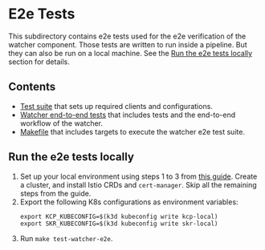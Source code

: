 # E2e Tests

This subdirectory contains e2e tests used for the e2e verification of the watcher component.
Those tests are written to run inside a pipeline. But they can also be run on a local machine.
See the [Run the e2e tests locally](#run-the-e2e-tests-locally) section for details.

## Contents

- [Test suite](./e2e_suite_test.go) that sets up required clients and configurations.
- [Watcher end-to-end tests](./e2e_watcher_test.go) that includes tests and the end-to-end workflow of the watcher.
- [Makefile](./Makefile) that includes targets to execute the watcher e2e test suite.

## Run the e2e tests locally

1. Set up your local environment using steps 1 to 3 from [this guide](../../docs/developer-tutorials/local-test-setup.md). Create a cluster, and install Istio CRDs and `cert-manager`. Skip all the remaining steps from the guide. 
2. Export the following  K8s configurations as environment variables:
    ```shell
    export KCP_KUBECONFIG=$(k3d kubeconfig write kcp-local)
    export SKR_KUBECONFIG=$(k3d kubeconfig write skr-local)
    ```
3. Run `make test-watcher-e2e`.
